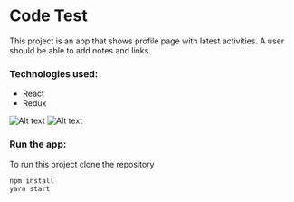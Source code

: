 # Code Test
This project is an app that shows profile page with latest activities. A user should be able to add notes
and links.

### Technologies used:
* React
* Redux

![Alt text](https://user-images.githubusercontent.com/51081298/100323559-dc859b00-2fbd-11eb-86c7-6b1c8e94eee2.png)
![Alt text](https://user-images.githubusercontent.com/51081298/100323615-f1fac500-2fbd-11eb-8144-5ac6158a143f.png)


### Run the app:
To run this project clone the repository

```bash
npm install
yarn start
```
